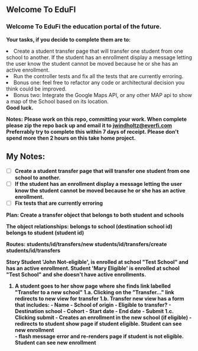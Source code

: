 ## Welcome To EduFI
### Welcome To EduFi the education portal of the future.

**Your tasks, if you decide to complete them are to:**
<li>Create a student transfer page that will transfer one student from one school to another. If the student has an enrollment display a message letting the user know the student cannot be moved because he or she has an active enrollment.</li>
<li>Run the controller tests and fix all the tests that are currently erroring.</li>
<li>Bonus one: feel free to refactor any code or architectural decision you think could be improved.</li>
<li>Bonus two: Integrate the Google Maps API, or any other MAP api to show a map of the School based on its location.</li>
<b>Good luck.</b>

**Notes:**
<b>Please work on this repo, committing your work. When complete please zip the repo back up and email it to jwindholtz@everfi.com</b>
<b>Preferrably try to complete this within 7 days of receipt.  Please don't spend more then 2 hours on this take home project.

## My Notes:

- [ ] Create a student transfer page that will transfer one student from one school to another.
- [ ] If the student has an enrollment display a message letting the user know the student cannot be moved because he or she has an active enrollment.
- [ ] Fix tests that are currently erroring

Plan:
Create a transfer object that belongs to both student and schools

The object relationships:
belongs to school (destination school id)
belongs to student (student id)

Routes:
	students/id/transfers/new
	students/id/transfers/create
	students/id/transfers
	
Story
Student 'John Not-eligible', is enrolled at school "Test School" and has an active enrollment.
Student 'Mary Eligible' is enrolled at school "Test School" and she doesn't have active enrollments.

1. A student goes to her show page where she finds link labelled "Transfer to a new school"
	1.a. Clicking on the "Transfer..." link redirects to new view for transfer
	1.b. Transfer new view has a form that includes:
		- Name
		- School of origin
		- Eligible to transfer?
		- Destination school
		- Cohort
		- Start date
		- End date
		- Submit 
	1.c. Clicking submit 
			- Creates an enrollment in the new school (if eligible)
			- redirects to student show page if student eligible. Student can see new enrollment		
			- flash message error and re-renders page if student is not eligible. Student can see new enrollment		

